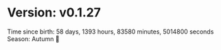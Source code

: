 # Version: v0.1.27
Time since birth: 58 days, 1393 hours, 83580 minutes, 5014800 seconds
Season: Autumn 🍁
